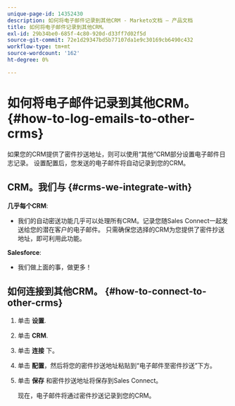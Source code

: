 ```yaml
---
unique-page-id: 14352430
description: 如何将电子邮件记录到其他CRM - Marketo文档 — 产品文档
title: 如何将电子邮件记录到其他CRM。
exl-id: 29b34be0-685f-4c80-920d-d33ff7d02f5d
source-git-commit: 72e1d29347bd5b77107da1e9c30169cb6490c432
workflow-type: tm+mt
source-wordcount: '162'
ht-degree: 0%

---
```


# 如何将电子邮件记录到其他CRM。 {#how-to-log-emails-to-other-crms}

如果您的CRM提供了密件抄送地址，则可以使用“其他”CRM部分设置电子邮件日志记录。 设置配置后，您发送的电子邮件将自动记录到您的CRM。

## CRM。我们与 {#crms-we-integrate-with}

**几乎每个CRM**:

* 我们的自动密送功能几乎可以处理所有CRM。记录您随Sales Connect一起发送给您的潜在客户的电子邮件。 只需确保您选择的CRM为您提供了密件抄送地址，即可利用此功能。

**Salesforce**:

* 我们做上面的事，做更多！

## 如何连接到其他CRM。 {#how-to-connect-to-other-crms}

1. 单击 **设置**.
1. 单击 **CRM**.
1. 单击 **连接** 下。
1. 单击 **配置**，然后将您的密件抄送地址粘贴到“电子邮件至密件抄送”下方。
1. 单击 **保存** 和密件抄送地址将保存到Sales Connect。

   现在，电子邮件将通过密件抄送记录到您的CRM。
